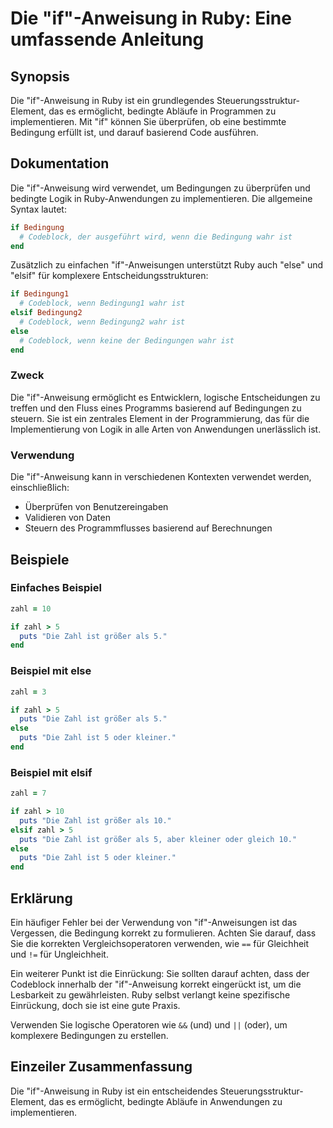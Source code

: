 <!--
Meta Description: # Die "if"-Anweisung in Ruby: Eine umfassende Anleitung ## Synopsis Die "if"-Anweisung in Ruby ist ein grundlegendes Steuerungsstruktur-Element, das e...
Meta Keywords: die, ist, zahl, ruby, anweisung
-->

# Die "if"-Anweisung in Ruby: Eine umfassende Anleitung

## Synopsis
Die "if"-Anweisung in Ruby ist ein grundlegendes Steuerungsstruktur-Element, das es ermöglicht, bedingte Abläufe in Programmen zu implementieren. Mit "if" können Sie überprüfen, ob eine bestimmte Bedingung erfüllt ist, und darauf basierend Code ausführen.

## Dokumentation
Die "if"-Anweisung wird verwendet, um Bedingungen zu überprüfen und bedingte Logik in Ruby-Anwendungen zu implementieren. Die allgemeine Syntax lautet:

```ruby
if Bedingung
  # Codeblock, der ausgeführt wird, wenn die Bedingung wahr ist
end
```

Zusätzlich zu einfachen "if"-Anweisungen unterstützt Ruby auch "else" und "elsif" für komplexere Entscheidungsstrukturen:

```ruby
if Bedingung1
  # Codeblock, wenn Bedingung1 wahr ist
elsif Bedingung2
  # Codeblock, wenn Bedingung2 wahr ist
else
  # Codeblock, wenn keine der Bedingungen wahr ist
end
```

### Zweck
Die "if"-Anweisung ermöglicht es Entwicklern, logische Entscheidungen zu treffen und den Fluss eines Programms basierend auf Bedingungen zu steuern. Sie ist ein zentrales Element in der Programmierung, das für die Implementierung von Logik in alle Arten von Anwendungen unerlässlich ist.

### Verwendung
Die "if"-Anweisung kann in verschiedenen Kontexten verwendet werden, einschließlich:

- Überprüfen von Benutzereingaben
- Validieren von Daten
- Steuern des Programmflusses basierend auf Berechnungen

## Beispiele
### Einfaches Beispiel
```ruby
zahl = 10

if zahl > 5
  puts "Die Zahl ist größer als 5."
end
```

### Beispiel mit else
```ruby
zahl = 3

if zahl > 5
  puts "Die Zahl ist größer als 5."
else
  puts "Die Zahl ist 5 oder kleiner."
end
```

### Beispiel mit elsif
```ruby
zahl = 7

if zahl > 10
  puts "Die Zahl ist größer als 10."
elsif zahl > 5
  puts "Die Zahl ist größer als 5, aber kleiner oder gleich 10."
else
  puts "Die Zahl ist 5 oder kleiner."
end
```

## Erklärung
Ein häufiger Fehler bei der Verwendung von "if"-Anweisungen ist das Vergessen, die Bedingung korrekt zu formulieren. Achten Sie darauf, dass Sie die korrekten Vergleichsoperatoren verwenden, wie `==` für Gleichheit und `!=` für Ungleichheit.

Ein weiterer Punkt ist die Einrückung: Sie sollten darauf achten, dass der Codeblock innerhalb der "if"-Anweisung korrekt eingerückt ist, um die Lesbarkeit zu gewährleisten. Ruby selbst verlangt keine spezifische Einrückung, doch sie ist eine gute Praxis.

Verwenden Sie logische Operatoren wie `&&` (und) und `||` (oder), um komplexere Bedingungen zu erstellen.

## Einzeiler Zusammenfassung
Die "if"-Anweisung in Ruby ist ein entscheidendes Steuerungsstruktur-Element, das es ermöglicht, bedingte Abläufe in Anwendungen zu implementieren.